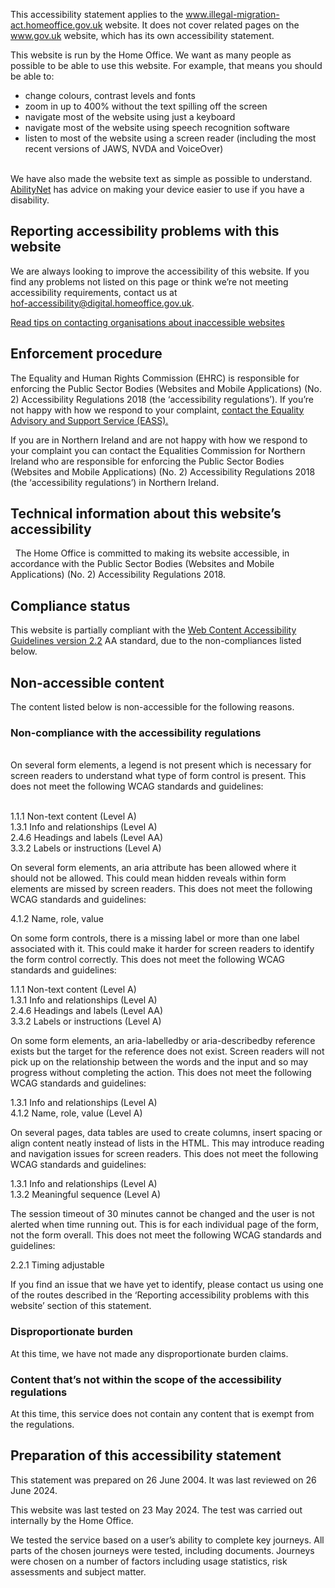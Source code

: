 


This accessibility statement applies to the www.illegal-migration-act.homeoffice.gov.uk website. It does not cover related pages on the www.gov.uk website, which has its own accessibility statement.

This website is run by the Home Office. We want as many people as possible to be able to use this website. For example, that means you should be able to:
- change colours, contrast levels and fonts
- zoom in up to 400% without the text spilling off the screen
- navigate most of the website using just a keyboard
- navigate most of the website using speech recognition software
- listen to most of the website using a screen reader (including the most recent versions of JAWS, NVDA and VoiceOver)

\
We have also made the website text as simple as possible to understand. [AbilityNet](https://mcmw.abilitynet.org.uk/) has advice on making your device easier to use if you have a disability.

## Reporting accessibility problems with this website

We are always looking to improve the accessibility of this website. If you find any problems not listed on this page or think we’re not meeting accessibility requirements, contact us at<br>
[hof-accessibility@digital.homeoffice.gov.uk](hof-accessibility@digital.homeoffice.gov.uk).  

[Read tips on contacting organisations about inaccessible websites](https://www.w3.org/WAI/teach-advocate/contact-inaccessible-websites/)


## Enforcement procedure  
The Equality and Human Rights Commission (EHRC) is responsible for enforcing the Public Sector Bodies (Websites and Mobile Applications) (No. 2) Accessibility Regulations 2018 (the ‘accessibility regulations’). If you’re not happy with how we respond to your complaint, [contact the Equality Advisory and Support Service (EASS).](https://www.equalityadvisoryservice.com/)

<p>If you are in Northern Ireland and are not happy with how we respond to your complaint you can contact the Equalities Commission for Northern Ireland who are responsible for enforcing the Public Sector Bodies (Websites and Mobile Applications) (No. 2) Accessibility Regulations 2018 (the ‘accessibility regulations’) in Northern Ireland.</p>

## Technical information about this website’s accessibility 
 
The Home Office is committed to making its website accessible, in accordance with the Public Sector Bodies (Websites and Mobile Applications) (No. 2) Accessibility Regulations 2018. 

## Compliance status

This website is partially compliant with the [Web Content Accessibility Guidelines version 2.2](https://www.w3.org/TR/WCAG22/) AA standard, due to the non-compliances listed below.

## Non-accessible content

The content listed below is non-accessible for the following reasons.

### Non-compliance with the accessibility regulations
<br>
On several form elements, a legend is not present which is necessary for screen readers to understand what type of form control is present. This does not meet the following WCAG standards and guidelines:

\
1.1.1 Non-text content (Level A)<br>
1.3.1 Info and relationships (Level A)<br>
2.4.6 Headings and labels (Level AA)<br>
3.3.2 Labels or instructions (Level A) 

On several form elements, an aria attribute has been allowed where it should not be allowed. This could mean hidden reveals within form elements are missed by screen readers.  This does not meet the following WCAG standards and guidelines: 

4.1.2 Name, role, value 

On some form controls, there is a missing label or more than one label associated with it. This could make it harder for screen readers to identify the form control correctly. This does not meet the following WCAG standards and guidelines: 

1.1.1 Non-text content (Level A)<br>
1.3.1 Info and relationships (Level A)<br>
2.4.6 Headings and labels (Level AA)<br> 
3.3.2 Labels or instructions (Level A) 

On some form elements, an aria-labelledby or aria-describedby reference exists but the target for the reference does not exist. Screen readers will not pick up on the relationship between the words and the input and so may progress without completing the action. This does not meet the following WCAG standards and guidelines: 

1.3.1 Info and relationships (Level A)<br>
4.1.2 Name, role, value (Level A)

On several pages, data tables are used to create columns, insert spacing or align content neatly instead of lists in the HTML. This may introduce reading and navigation issues for screen readers. This does not meet the following WCAG standards and guidelines: 

1.3.1 Info and relationships (Level A)<br> 
1.3.2 Meaningful sequence (Level A) 

The session timeout of 30 minutes cannot be changed and the user is not alerted when time running out. This is for each individual page of the form, not the form overall. This does not meet the following WCAG standards and guidelines: 

2.2.1 Timing adjustable

If you find an issue that we have yet to identify, please contact us using one of the routes described in the ‘Reporting accessibility problems with this website’ section of this statement.

### Disproportionate burden
At this time, we have not made any disproportionate burden claims.

### Content that’s not within the scope of the accessibility regulations
At this time, this service does not contain any content that is exempt from the regulations.

## Preparation of this accessibility statement
This statement was prepared on 26 June 2004. It was last reviewed on 26 June 2024.

This website was last tested on 23 May 2024. The test was carried out internally by the Home Office. 

We tested the service based on a user’s ability to complete key journeys. All parts of the chosen journeys were tested, including documents. Journeys were chosen on a number of factors including usage statistics, risk assessments and subject matter.
